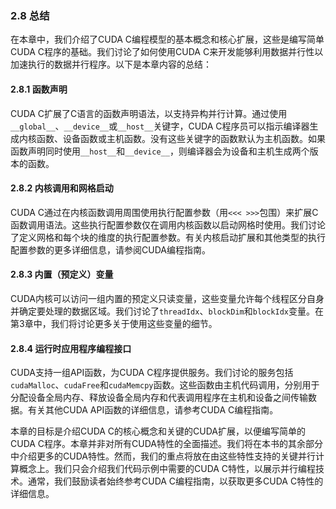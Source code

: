 ### 2.8 总结

在本章中，我们介绍了CUDA C编程模型的基本概念和核心扩展，这些是编写简单CUDA C程序的基础。我们讨论了如何使用CUDA C来开发能够利用数据并行性以加速执行的数据并行程序。以下是本章内容的总结：

#### 2.8.1 函数声明

CUDA C扩展了C语言的函数声明语法，以支持异构并行计算。通过使用`__global__`、`__device__`或`__host__`关键字，CUDA C程序员可以指示编译器生成内核函数、设备函数或主机函数。没有这些关键字的函数默认为主机函数。如果函数声明同时使用`__host__`和`__device__`，则编译器会为设备和主机生成两个版本的函数。

#### 2.8.2 内核调用和网格启动

CUDA C通过在内核函数调用周围使用执行配置参数（用`<<< >>>`包围）来扩展C函数调用语法。这些执行配置参数仅在调用内核函数以启动网格时使用。我们讨论了定义网格和每个块的维度的执行配置参数。有关内核启动扩展和其他类型的执行配置参数的更多详细信息，请参阅CUDA编程指南。

#### 2.8.3 内置（预定义）变量

CUDA内核可以访问一组内置的预定义只读变量，这些变量允许每个线程区分自身并确定要处理的数据区域。我们讨论了`threadIdx`、`blockDim`和`blockIdx`变量。在第3章中，我们将讨论更多关于使用这些变量的细节。

#### 2.8.4 运行时应用程序编程接口

CUDA支持一组API函数，为CUDA C程序提供服务。我们讨论的服务包括`cudaMalloc`、`cudaFree`和`cudaMemcpy`函数。这些函数由主机代码调用，分别用于分配设备全局内存、释放设备全局内存和代表调用程序在主机和设备之间传输数据。有关其他CUDA API函数的详细信息，请参考CUDA C编程指南。

本章的目标是介绍CUDA C的核心概念和关键的CUDA扩展，以便编写简单的CUDA C程序。本章并非对所有CUDA特性的全面描述。我们将在本书的其余部分中介绍更多的CUDA特性。然而，我们的重点将放在由这些特性支持的关键并行计算概念上。我们只会介绍我们代码示例中需要的CUDA C特性，以展示并行编程技术。通常，我们鼓励读者始终参考CUDA C编程指南，以获取更多CUDA C特性的详细信息。
